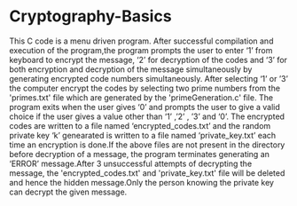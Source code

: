# Cryptography-Basics

This C code is a menu driven program. After successful compilation and execution of the program,the program prompts the user to enter ‘1’ from keyboard to
encrypt the message, ‘2’ for decryption of the codes and ‘3’ for both encryption and decryption of the message simultaneously by generating encrypted
code numbers simultaneously. After selecting ‘1’ or ’3’ the computer encrypt the codes by selecting two prime numbers from the 'primes.txt' file which are generated by the 'primeGeneration.c' file.
The program exits when the user gives ‘0’ and prompts the user to give a valid choice if the user gives a value other than ‘1’ ,’2’ , ’3’ and ‘0’.
The encrypted codes are written to a file named ‘encrypted_codes.txt’ and the random private key ‘k’ genearated is written to a file named
‘private_key.txt’ each time an encryption is done.If the above files are not present in the directory before decryption of a message, the program
terminates generating an ‘ERROR’ message.After 3 unsuccessful attempts of decrypting the message, the 'encrypted_codes.txt' and 'private_key.txt' file will be deleted and hence the hidden message.Only the person knowing the
private key can decrypt the given message.
